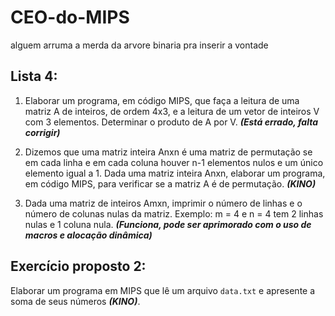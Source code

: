 # CEO-do-MIPS

alguem arruma a merda da arvore binaria pra inserir a vontade


## Lista 4:

1) Elaborar um programa, em código MIPS, que faça a leitura de uma matriz A de inteiros,
de ordem 4x3, e a leitura de um vetor de inteiros V com 3 elementos. Determinar o
produto de A por V. ***(Está errado, falta corrigir)***

2) Dizemos que uma matriz inteira Anxn é uma matriz de permutação se em cada linha
e em cada coluna houver n-1 elementos nulos e um único elemento igual a 1. Dada uma matriz inteira Anxn, elaborar um programa, em código MIPS, para verificar
se a matriz A é de permutação. ***(KINO)***

3) Dada uma matriz de inteiros Amxn, imprimir o número de linhas e o número de colunas nulas da matriz. Exemplo: m = 4 e n = 4 tem 2 linhas nulas e 1 coluna nula. ***(Funciona, pode ser aprimorado com o uso de macros e alocação dinâmica)***


## Exercício proposto 2:
Elaborar um programa em MIPS que lê um arquivo `data.txt` e apresente a soma de seus números ***(KINO)***.
